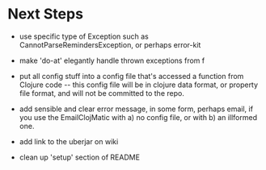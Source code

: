 Next Steps
=============================================

* use specific type of Exception such as CannotParseRemindersException, or perhaps error-kit

* make 'do-at' elegantly handle thrown exceptions from f

* put all config stuff into a config file that's accessed a function from Clojure code -- this config file will be in
  clojure data format, or property file format, and will not be committed to the repo.

* add sensible and clear error message, in some form, perhaps email, if you use the EmailClojMatic with
    a) no config file, or with
    b) an illformed one.

* add link to the uberjar on wiki

* clean up 'setup' section of README

